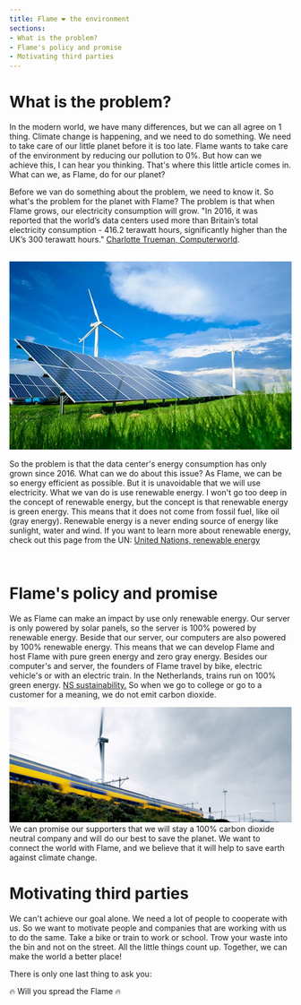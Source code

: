 ```yaml
---
title: Flame ❤ the environment
sections:
- What is the problem?
- Flame's policy and promise
- Motivating third parties
---
```


# What is the problem? <a name="{sections[0]}"></a>
In the modern world, we have many differences, but we can all agree on 1 thing. Climate change is happening, and we need to do something. We need to take care of our little planet before it is too late. Flame wants to take care of the environment by reducing our pollution to 0%. But how can we achieve this, I can hear you thinking. That's where this little article comes in. What can we, as Flame, do for our planet?

Before we van do something about the problem, we need to know it. So what's the problem for the planet with Flame? The problem is that when Flame grows, our electricity consumption will grow. "In 2016, it was reported that the world’s data centers used more than Britain’s total electricity consumption - 416.2 terawatt hours, significantly higher than the UK’s 300 terawatt hours." <a href="https://www.computerworld.com/article/3431148/why-data-centres-are-the-new-frontier-in-the-fight-against-climate-change.html">Charlotte Trueman, Computerworld</a>.

<br>

<img src="./assets/renewable.jpg" alt="Picture of renable energy">

<br>

So the problem is that the data center's energy consumption has only grown since 2016. What can we do about this issue? As Flame, we can be so energy efficient as possible. But it is unavoidable that we will use electricity. What we van do is use renewable energy. I won't go too deep in the concept of renewable energy, but the concept is that renewable energy is green energy. This means that it does not come from fossil fuel, like oil (gray energy). Renewable energy is a never ending source of energy like sunlight, water and wind. If you want to learn more about renewable energy, check out this page from the UN:  <a href="https://www.un.org/en/climatechange/raising-ambition/renewable-energy">United Nations, renewable energy</a>

<br>

# Flame's policy and promise <a name="{sections[1]}"></a>
We as Flame can make an impact by use only renewable energy. Our server is only powered by solar panels, so the server is 100% powered by renewable energy. Beside that our server, our computers are also powered by 100% renewable energy. This means that we can develop Flame and host Flame with pure green energy and zero gray energy.
Besides our computer's and server, the founders of Flame travel by bike, electric vehicle's or with an electric train. In the Netherlands, trains run on 100% green energy. <a href="https://www.ns.nl/en/about-ns/sustainability/climate-neutral/green-energy-for-train-bus-and-station.html">NS sustainability.</a> So when we go to college or go to a customer for a meaning, we do not emit carbon dioxide.

<img src="./assets/groenetrein.jpg" alt="Green Train">
We can promise our supporters that we will stay a 100% carbon dioxide neutral company and will do our best to save the planet. We want to connect the world with Flame, and we believe that it will help to save earth against climate change.

<br>

# Motivating third parties <a name="{sections[2]}"></a>
We can't achieve our goal alone. We need a lot of people to cooperate with us. So we want to motivate people and companies that are working with us to do the same. Take a bike or train to work or school. Trow your waste into the bin and not on the street. All the little things count up. Together, we can make the world a better place!

There is only one last thing to ask you:

🔥 Will you spread the Flame 🔥






















